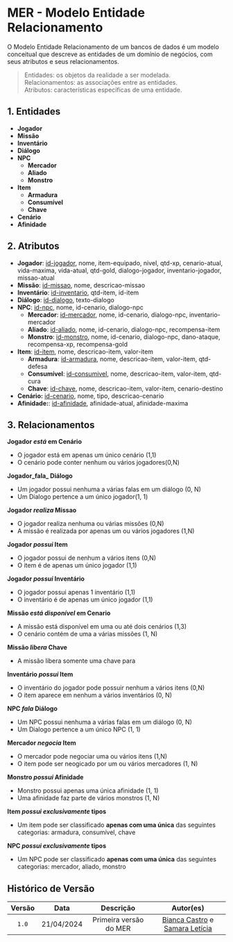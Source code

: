 
# MER - Modelo Entidade Relacionamento

O Modelo Entidade Relacionamento de um bancos de dados é um modelo conceitual que descreve as entidades de um domínio de negócios, com seus atributos e seus relacionamentos.

> Entidades: os objetos da realidade a ser modelada.<br>
> Relacionamentos: as associações entre as entidades.<br>
> Atributos: características específicas de uma entidade.<br>

## 1. Entidades

- **Jogador**
- **Missão**
- **Inventário**
- **Diálogo**
- **NPC**
    - **Mercador**
    - **Aliado**
    - **Monstro**
- **Item**
    - **Armadura**
    - **Consumível**
    - **Chave**
- **Cenário**
- **Afinidade**


## 2. Atributos


- **Jogador**: <ins>id-jogador</ins>, nome, item-equipado, nivel, qtd-xp, cenario-atual, vida-maxima, vida-atual, qtd-gold, dialogo-jogador, inventario-jogador, missao-atual
- **Missão**: <ins>id-missao</ins>, nome, descricao-missao
- **Inventário**: <ins>id-inventario</ins>, qtd-item, id-item
- **Diálogo**: <ins>id-dialogo</ins>, texto-dialogo
- **NPC**: <ins>id-npc</ins>, nome, id-cenario, dialogo-npc
    - **Mercador**: <ins>id-mercador</ins>, nome, id-cenario, dialogo-npc, inventario-mercador
    - **Aliado**: <ins>id-aliado</ins>, nome, id-cenario, dialogo-npc, recompensa-item
    - **Monstro**: <ins>id-monstro</ins>, nome, id-cenario, dialogo-npc,  dano-ataque, recompensa-xp, recompensa-gold
- **Item**: <ins>id-item</ins>, nome, descricao-item, valor-item
    - **Armadura**: <ins>id-armadura</ins>, nome, descricao-item, valor-item, qtd-defesa
    - **Consumível**: <ins>id-consumivel</ins>, nome, descricao-item, valor-item, qtd-cura
    - **Chave**: <ins>id-chave</ins>, nome, descricao-item, valor-item, cenario-destino
- **Cenário:** <ins>id-cenario</ins>, nome, tipo, descricao-cenario
- **Afinidade:**: <ins>id-afinidade</ins>, afinidade-atual, afinidade-maxima



## 3. Relacionamentos

**Jogador _está_ em Cenário**

- O jogador está em apenas um único cenário (1,1)
- O cenário pode conter nenhum ou vários jogadores(0,N)

**Jogador_fala_ Diálogo**

- Um jogador possui nenhuma a várias falas em um diálogo (0, N)
- Um Dialogo pertence a um único jogador(1, 1)


**Jogador _realiza_ Missao**

- O jogador realiza nenhuma ou várias missões (0,N)
- A missão é realizada por apenas um ou vários jogadores (1,N)

**Jogador _possui_ Item**

- O jogador possui de nenhum a vários itens (0,N)
- O item é de apenas um único jogador (1,1)

**Jogador _possui_ Inventário**

- O jogador possui apenas 1 inventário (1,1)
- O inventário é de apenas um único jogador (1,1)


**Missão _está disponível_ em Cenario**

- A missão está disponível em uma ou até dois cenários (1,3)
- O cenário contém de uma a várias missões (1, N)

**Missão _libera_ Chave**

- A missão libera somente uma chave para 


**Inventário _possui_ Item**

- O inventário do jogador pode possuir nenhum a vários itens (0,N)
- O item aparece em nenhum a vários inventários (0, N)


**NPC _fala_ Diálogo**

- Um NPC possui nenhuma a várias falas em um diálogo (0, N)
- Um Dialogo pertence a um único NPC (1, 1)


**Mercador _negocia_ Item**

- O mercador pode negociar uma ou vários itens (1,N)
- O item pode ser neogicado por um ou vários mercadores (1, N)

**Monstro _possui_ Afinidade**

- Monstro possui apenas uma única afinidade (1, 1)
- Uma afinidade faz parte de vários monstros (1, N)



**Item _possui exclusivamente_ tipos**

- Um item pode ser classificado **apenas com uma única** das seguintes categorias: armadura, consumível, chave


**NPC _possui exclusivamente_ tipos**

- Um NPC pode ser classificado **apenas com uma única** das seguintes categorias: mercador, aliado, monstro





## Histórico de Versão
| Versão | Data | Descrição | Autor(es) |
| :-: | :-: | :-: | :-: | 
| `1.0`  | 21/04/2024 | Primeira versão  do MER  | [Bianca Castro](https://github.com/BiancaPatrocinio7) e [Samara Letícia](https://github.com/samarawwleticia) |                                                              
